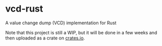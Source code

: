 # vcd-rust
A value change dump (VCD) implementation for Rust

Note that this project is still a WIP, but it will be done in a few weeks and then uploaded as a crate on [crates.io](https://crates.io/).

